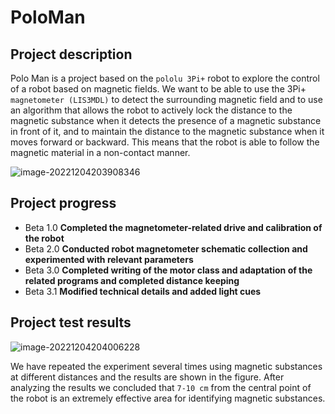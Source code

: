 # PoloMan

## Project description

Polo Man is a project based on the `pololu 3Pi+` robot to explore the control of a robot based on magnetic fields. We want to be able to use the 3Pi+ `magnetometer (LIS3MDL)` to detect the surrounding magnetic field and to use an algorithm that allows the robot to actively lock the distance to the magnetic substance when it detects the presence of a magnetic substance in front of it, and to maintain the distance to the magnetic substance when it moves forward or backward. This means that the robot is able to follow the magnetic material in a non-contact manner.

![image-20221204203908346](https://s2.loli.net/2022/12/05/gsXv6AWBcHpGIrk.png)

## Project progress

* Beta 1.0 **Completed the magnetometer-related drive and calibration of the robot**
* Beta 2.0 **Conducted robot magnetometer schematic collection and experimented with relevant parameters**
* Beta 3.0 **Completed writing of the motor class and adaptation of the related programs and completed distance keeping**
* Beta 3.1 **Modified technical details and added light cues**

## Project test results

![image-20221204204006228](https://s2.loli.net/2022/12/05/qFLZIpdTsJYbXRh.png)

We have repeated the experiment several times using magnetic substances at different distances and the results are shown in the figure. After analyzing the results we concluded that `7-10 cm` from the central point of the robot is an extremely effective area for identifying magnetic substances.